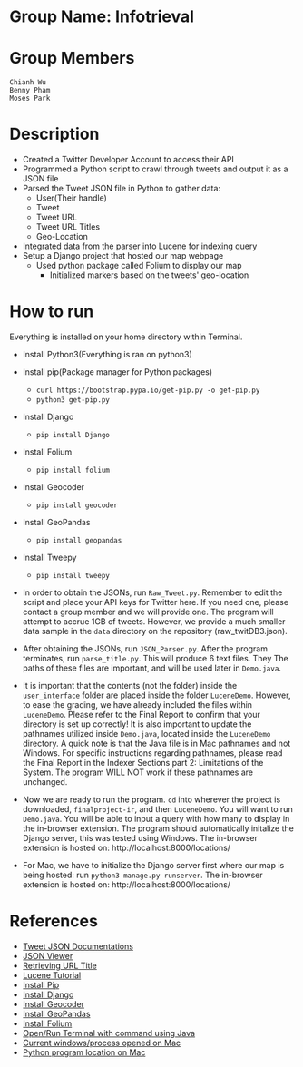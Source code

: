 # Group Name: Infotrieval

# Group Members
```
Chianh Wu
Benny Pham
Moses Park
```

# Description
- Created a Twitter Developer Account to access their API
- Programmed a Python script to crawl through tweets and output it as a JSON file
- Parsed the Tweet JSON file in Python to gather data:
  - User(Their handle)
  - Tweet
  - Tweet URL
  - Tweet URL Titles
  - Geo-Location
- Integrated data from the parser into Lucene for indexing query
- Setup a Django project that hosted our map webpage
  - Used python package called Folium to display our map
    - Initialized markers based on the tweets' geo-location

# How to run
Everything is installed on your home directory within Terminal.
- Install Python3(Everything is ran on python3)
- Install pip(Package manager for Python packages)
  - ` curl https://bootstrap.pypa.io/get-pip.py -o get-pip.py `
  - ` python3 get-pip.py `
- Install Django
  - ` pip install Django `
- Install Folium
  - ` pip install folium `
- Install Geocoder
  - ` pip install geocoder `
- Install GeoPandas
  - ` pip install geopandas `
- Install Tweepy
  - ` pip install tweepy `

- In order to obtain the JSONs, run `Raw_Tweet.py`. Remember to edit the script and place your API keys for Twitter here. If you need one, please contact a group member and we will provide one. The program will attempt to accrue 1GB of tweets. However, we provide a much smaller data sample in the `data` directory on the repository (raw_twitDB3.json).

- After obtaining the JSONs, run `JSON_Parser.py`. After the program terminates, run `parse_title.py`. This will produce 6 text files. They The paths of these files are important, and will be used later in `Demo.java`.

- It is important that the contents (not the folder) inside the `user_interface` folder are placed inside the folder `LuceneDemo`. However, to ease the grading, we have already included the files within `LuceneDemo`. Please refer to the Final Report to confirm that your directory is set up correctly! It is also  important to update the pathnames utilized inside `Demo.java`, located inside the `LuceneDemo` directory. A quick note is that the Java file is in Mac pathnames and not Windows. For specific instructions regarding pathnames, please read the Final Report in the Indexer Sections part 2: Limitations of the System. The program WILL NOT work if these pathnames are unchanged. 

- Now we are ready to run the program. `cd` into wherever the project is downloaded, `finalproject-ir`, and then `LuceneDemo`. You will want to run `Demo.java`. You will be able to input a query with how many to display in the in-browser extension. The program should automatically initalize the Django server, this was tested using Windows. The in-browser extension is hosted on: http://localhost:8000/locations/

- For Mac, we have to initialize the Django server first where our map is being hosted: run `python3 manage.py runserver`. The in-browser extension is hosted on: http://localhost:8000/locations/

# References
- [Tweet JSON Documentations](https://developer.twitter.com/en/docs/tweets/data-dictionary/overview/entities-object#entitiesobject)
- [JSON Viewer](http://jsonviewer.stack.hu)
- [Retrieving URL Title](https://stackoverflow.com/questions/51233/how-can-i-retrieve-the-page-title-of-a-webpage-using-python)
- [Lucene Tutorial](https://www.youtube.com/watch?v=pVDVURw_AJQ&t=285s)
- [Install Pip](https://pip.pypa.io/en/stable/installing/)
- [Install Django](https://docs.djangoproject.com/en/2.1/topics/install/)
- [Install Geocoder](https://geocoder.readthedocs.io/api.html)
- [Install GeoPandas](http://geopandas.org/install.html)
- [Install Folium](https://python-visualization.github.io/folium/installing.html)
- [Open/Run Terminal with command using Java](https://stackoverflow.com/questions/15356405/how-to-run-a-command-at-terminal-from-java-program/15356451?noredirect=1#comment54151315_15356451)
- [Current windows/process opened on Mac](https://stackoverflow.com/questions/54686/how-to-get-a-list-of-current-open-windows-process-with-java/4465630)
- [Python program location on Mac](https://stackoverflow.com/questions/6819661/python-location-on-mac-osx)
